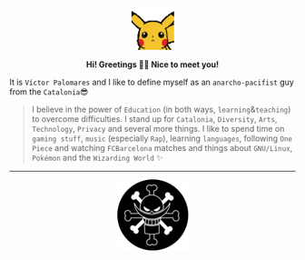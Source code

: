 <div align="center">
<p><a href="https://github.com/vpalomaresg" target="_blank"><img src="./img/pikachu_wave.gif" width="75" /></a></p>
<p><b>Hi! Greetings 👋🏼 Nice to meet you!</b></p>
</div>

It is `Víctor Palomares` and I like to define myself as an `anarcho-pacifist` guy from the `Catalonia`😎
  
> I believe in the power of `Education` (in both ways, `learning`&`teaching`) to overcome difficulties.
> I stand up for `Catalonia`, `Diversity`, `Arts`, `Technology`, `Privacy` and several more things.
> I like to spend time on `gaming stuff`, `music` (especially `Rap`), learning `languages`, following `One Piece` and watching `FCBarcelona` matches and things about `GNU/Linux`, `Pokémon` and the `Wizarding World` ✨

---

<p align="center"><a href="https://github.com/vpalomaresg" target="_blank"><img width="125px" src="./img/shirohige.png" align="center" alt="vpalomaresg-Shirohige-Pirate" /></a></p>
